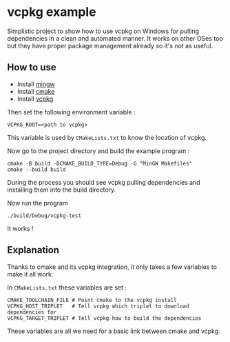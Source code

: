 # vcpkg example

Simplistic project to show how to use vcpkg on Windows for pulling dependencies in a clean and automated manner. It works on other OSes too but they have proper package management already so it's not as useful.

## How to use

- Install [mingw](https://winlibs.com/)
- Install [cmake](https://cmake.org/download/)
- Install [vcpkg](https://vcpkg.io/en/getting-started.html)

Then set the following environment variable :

    VCPKG_ROOT=<path to vcpkg>

This variable is used by `CMakeLists.txt` to know the location of vcpkg.

Now go to the project directory and build the example program :

    cmake -B build -DCMAKE_BUILD_TYPE=Debug -G "MinGW Makefiles"
    cmake --build build

During the process you should see vcpkg pulling dependencies and installing them into the build directory.

Now run the program

    ./build/Debug/vcpkg-test

It works !

## Explanation

Thanks to cmake and its vcpkg integration, it only takes a few variables to make it all work.

In `CMakeLists.txt` these variables are set :

    CMAKE_TOOLCHAIN_FILE # Point cmake to the vcpkg install
    VCPKG_HOST_TRIPLET   # Tell vcpkg which triplet to download dependencies for
    VCPKG_TARGET_TRIPLET # Tell vcpkg how to build the dependencies

These variables are all we need for a basic link between cmake and vcpkg.